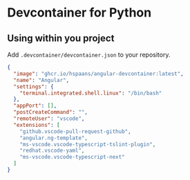 # Devcontainer for Python

## Using within you project

Add `.devcontainer/devcontainer.json` to your repository.

```json
{
  "image": "ghcr.io/hspaans/angular-devcontainer:latest",
  "name": "Angular",
  "settings": {
    "terminal.integrated.shell.linux": "/bin/bash"
  },
  "appPort": [],
  "postCreateCommand": "",
  "remoteUser": "vscode",
  "extensions": [
    "github.vscode-pull-request-github",
    "angular.ng-template",
    "ms-vscode.vscode-typescript-tslint-plugin",
    "redhat.vscode-yaml",
    "ms-vscode.vscode-typescript-next"
  ]
}
```
